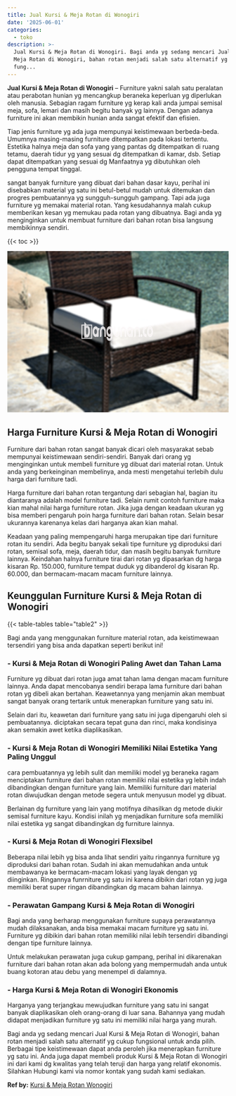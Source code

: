 ```yaml
---
title: Jual Kursi & Meja Rotan di Wonogiri
date: '2025-06-01'
categories:
  - toko
description: >-
  Jual Kursi & Meja Rotan di Wonogiri. Bagi anda yg sedang mencari Jual Kursi &
  Meja Rotan di Wonogiri, bahan rotan menjadi salah satu alternatif yg cukup
  fung...
---
```


**Jual Kursi & Meja Rotan di Wonogiri** – Furniture yakni salah satu peralatan atau perabotan hunian yg mencangkup beraneka keperluan yg diperlukan oleh manusia. Sebagian ragam furniture yg kerap kali anda jumpai semisal meja, sofa, lemari dan masih begitu banyak yg lainnya. Dengan adanya furniture ini akan membikin hunian anda sangat efektif dan efisien.

Tiap jenis furniture yg ada juga mempunyai keistimewaan berbeda-beda. Umumnya masing-masing furniture ditempatkan pada lokasi tertentu. Estetika halnya meja dan sofa yang yang pantas dg ditempatkan di ruang tetamu, daerah tidur yg yang sesuai dg ditempatkan di kamar, dsb. Setiap dapat ditempatkan yang sesuai dg Manfaatnya yg dibutuhkan oleh pengguna tempat tinggal.

sangat banyak furniture yang dibuat dari bahan dasar kayu, perihal ini disebabkan material yg satu ini betul-betul mudah untuk ditemukan dan progres pembuatannya yg sungguh-sungguh gampang. Tapi ada juga furniture yg memakai material rotan. Yang kesudahannya malah cukup memberikan kesan yg memukau pada rotan yang dibuatnya. Bagi anda yg menginginkan untuk membuat furniture dari bahan rotan bisa langsung membikinnya sendiri.

{{< toc >}}

![Jual Kursi & Meja Rotan di Wonogiri](/images/kursi-meja-rotan-murah03.png)

## Harga Furniture Kursi & Meja Rotan di Wonogiri

Furniture dari bahan rotan sangat banyak dicari oleh masyarakat sebab mempunyai keistimewaan sendiri-sendiri. Banyak dari orang yg menginginkan untuk membeli furniture yg dibuat dari material rotan. Untuk anda yang berkeinginan membelinya, anda mesti mengetahui terlebih dulu harga dari furniture tadi.

Harga furniture dari bahan rotan tergantung dari sebagian hal, bagian itu diantaranya adalah model furniture tadi. Selain rumit contoh furniture maka kian mahal nilai harga furniture rotan. Jika juga dengan keadaan ukuran yg bisa memberi pengaruh poin harga furniture dari bahan rotan. Selain besar ukurannya karenanya kelas dari harganya akan kian mahal.

Keadaan yang paling mempengaruhi harga merupakan tipe dari furniture rotan itu sendiri. Ada begitu banyak sekali tipe furniture yg diproduksi dari rotan, semisal sofa, meja, daerah tidur, dan masih begitu banyak furniture lainnya. Keindahan halnya furniture tirai dari rotan yg dipasarkan dg harga kisaran Rp. 150.000, furniture tempat duduk yg dibanderol dg kisaran Rp. 60.000, dan bermacam-macam macam furniture lainnya.

## Keunggulan Furniture Kursi & Meja Rotan di Wonogiri

{{< table-tables table="table2" >}}

Bagi anda yang menggunakan furniture material rotan, ada keistimewaan tersendiri yang bisa anda dapatkan seperti berikut ini!

### \- Kursi & Meja Rotan di Wonogiri Paling Awet dan Tahan Lama

Furniture yg dibuat dari rotan juga amat tahan lama dengan macam furniture lainnya. Anda dapat mencobanya sendiri berapa lama furniture dari bahan rotan yg dibeli akan bertahan. Keawetannya yang menjamin akan membuat sangat banyak orang tertarik untuk menerapkan furniture yang satu ini.

Selain dari itu, keawetan dari furniture yang satu ini juga dipengaruhi oleh si pembuatannya. diciptakan secara tepat guna dan rinci, maka kondisinya akan semakin awet ketika diaplikasikan.

### \- Kursi & Meja Rotan di Wonogiri Memiliki Nilai Estetika Yang Paling Unggul

cara pembuatannya yg lebih sulit dan memiliki model yg beraneka ragam menciptakan furniture dari bahan rotan memiliki nilai estetika yg lebih indah dibandingkan dengan furniture yang lain. Memiliki furniture dari material rotan diwujudkan dengan metode segera untuk menyusun model yg dibuat.

Berlainan dg furniture yang lain yang motifnya dihasilkan dg metode diukir semisal furniture kayu. Kondisi inilah yg menjadikan furniture sofa memiliki nilai estetika yg sangat dibandingkan dg furniture lainnya.

### \- Kursi & Meja Rotan di Wonogiri Flexsibel

Beberapa nilai lebih yg bisa anda lihat sendiri yaitu ringannya furniture yg diproduksi dari bahan rotan. Sudah ini akan memudahkan anda untuk membawanya ke bermacam-macam lokasi yang layak dengan yg diinginkan. Ringannya funrniture yg satu ini karena dibikin dari rotan yg juga memiliki berat super ringan dibandingkan dg macam bahan lainnya.

### \- Perawatan Gampang Kursi & Meja Rotan di Wonogiri

Bagi anda yang berharap menggunakan furniture supaya perawatannya mudah dilaksanakan, anda bisa memakai macam furniture yg satu ini. Furniture yg dibikin dari bahan rotan memiliki nilai lebih tersendiri dibandingi dengan tipe furniture lainnya.

Untuk melakukan perawatan juga cukup gampang, perihal ini dikarenakan furniture dari bahan rotan akan ada bolong yang mempermudah anda untuk buang kotoran atau debu yang menempel di dalamnya.

### \- Harga Kursi & Meja Rotan di Wonogiri Ekonomis

Harganya yang terjangkau mewujudkan furniture yang satu ini sangat banyak diaplikasikan oleh orang-orang di luar sana. Bahannya yang mudah didapat menjadikan furniture yg satu ini memiliki nilai harga yang murah.

Bagi anda yg sedang mencari Jual Kursi & Meja Rotan di Wonogiri, bahan rotan menjadi salah satu alternatif yg cukup fungsional untuk anda pilih. Berbagai tipe keistimewaan dapat anda peroleh jika menerapkan furniture yg satu ini. Anda juga dapat membeli produk Kursi & Meja Rotan di Wonogiri ini dari kami dg kwalitas yang telah teruji dan harga yang relatif ekonomis. Silahkan Hubungi kami via nomor kontak yang sudah kami sediakan.

**Ref by:** [Kursi & Meja Rotan Wonogiri](https://id.wikipedia.org/wiki/Kursi)
